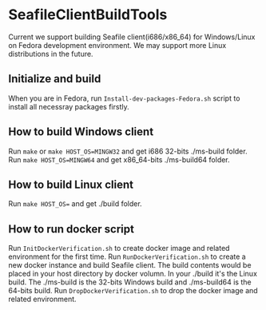 # SeafileClientBuildTools

Current we support building Seafile client(i686/x86_64) for Windows/Linux on Fedora development environment. We may support more Linux distributions in the future.

## Initialize and build
When you are in Fedora, run `Install-dev-packages-Fedora.sh` script to install all necessray packages firstly.

## How to build Windows client
Run `make` or `make HOST_OS=MINGW32` and get i686 32-bits ./ms-build folder.
Run `make HOST_OS=MINGW64` and get x86_64-bits ./ms-build64 folder.

## How to build Linux client
Run `make HOST_OS=` and get ./build folder.

## How to run docker script
Run `InitDockerVerification.sh` to create docker image and related environment for the first time.
Run `RunDockerVerification.sh` to create a new docker instance and build Seafile client. The build contents would be placed in your host directory by docker volumn. In your ./build it's the Linux build. The ./ms-build is the 32-bits Windows build and ./ms-build64 is the 64-bits build.
Run `DropDockerVerification.sh` to drop the docker image and related environment.
